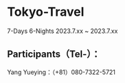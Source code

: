 # Tokyo-Travel
7-Days 6-Nights 2023.7.xx ~ 2023.7.xx 

## Participants（Tel-）：
Yang Yueying：（+81）080-7322-5721 
